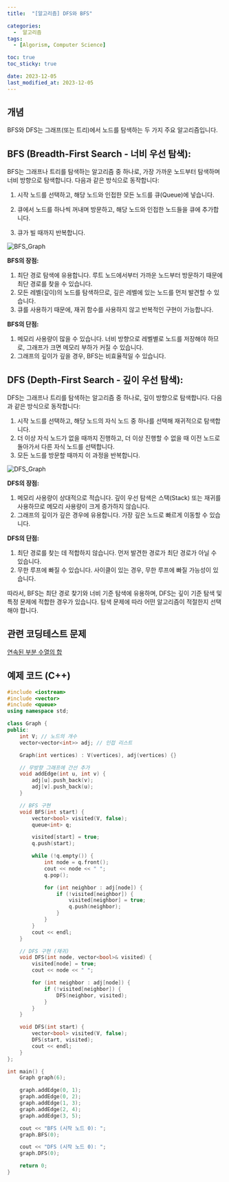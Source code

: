 ```yaml
---
title:  "[알고리즘] DFS와 BFS" 

categories:
  -  알고리즘
tags:
  - [Algorism, Computer Science]

toc: true
toc_sticky: true

date: 2023-12-05
last_modified_at: 2023-12-05
---
```


## 개념

BFS와 DFS는 그래프(또는 트리)에서 노드를 탐색하는 두 가지 주요 알고리즘입니다.

## BFS (Breadth-First Search - 너비 우선 탐색):

BFS는 그래프나 트리를 탐색하는 알고리즘 중 하나로, 가장 가까운 노드부터 탐색하며 너비 방향으로 탐색합니다. 다음과 같은 방식으로 동작합니다:

1. 시작 노드를 선택하고, 해당 노드와 인접한 모든 노드를 큐(Queue)에 넣습니다.

2. 큐에서 노드를 하나씩 꺼내며 방문하고, 해당 노드와 인접한 노드들을 큐에 추가합니다.

3. 큐가 빌 때까지 반복합니다.

![BFS_Graph](../../images/2023-12-08-Algorism-02/BFS_Graph.gif)

**BFS의 장점:**

1. 최단 경로 탐색에 유용합니다. 루트 노드에서부터 가까운 노드부터 방문하기 때문에 최단 경로를 찾을 수 있습니다.
2. 모든 레벨(깊이)의 노드를 탐색하므로, 깊은 레벨에 있는 노드를 먼저 발견할 수 있습니다.
3. 큐를 사용하기 때문에, 재귀 함수를 사용하지 않고 반복적인 구현이 가능합니다.

**BFS의 단점:**

1. 메모리 사용량이 많을 수 있습니다. 너비 방향으로 레벨별로 노드를 저장해야 하므로, 그래프가 크면 메모리 부하가 커질 수 있습니다.
2. 그래프의 깊이가 깊을 경우, BFS는 비효율적일 수 있습니다.

## DFS (Depth-First Search - 깊이 우선 탐색):

DFS는 그래프나 트리를 탐색하는 알고리즘 중 하나로, 깊이 방향으로 탐색합니다. 다음과 같은 방식으로 동작합니다:

1. 시작 노드를 선택하고, 해당 노드의 자식 노드 중 하나를 선택해 재귀적으로 탐색합니다.
2. 더 이상 자식 노드가 없을 때까지 진행하고, 더 이상 진행할 수 없을 때 이전 노드로 돌아가서 다른 자식 노드를 선택합니다.
3. 모든 노드를 방문할 때까지 이 과정을 반복합니다.

![DFS_Graph](../../images/2023-12-08-Algorism-02/DFS_Graph.gif)

**DFS의 장점:**

1. 메모리 사용량이 상대적으로 적습니다. 깊이 우선 탐색은 스택(Stack) 또는 재귀를 사용하므로 메모리 사용량이 크게 증가하지 않습니다.
2. 그래프의 깊이가 깊은 경우에 유용합니다. 가장 깊은 노드로 빠르게 이동할 수 있습니다.

**DFS의 단점:**

1. 최단 경로를 찾는 데 적합하지 않습니다. 먼저 발견한 경로가 최단 경로가 아닐 수 있습니다.
2. 무한 루프에 빠질 수 있습니다. 사이클이 있는 경우, 무한 루프에 빠질 가능성이 있습니다.

따라서, BFS는 최단 경로 찾기와 너비 기준 탐색에 유용하며, DFS는 깊이 기준 탐색 및 특정 문제에 적합한 경우가 있습니다. 탐색 문제에 따라 어떤 알고리즘이 적절한지 선택해야 합니다.



## 관련 코딩테스트 문제
[연속된 부분 수열의 합](https://onethingchanged.github.io/posts/ch03/)

## 예제 코드 (C++)

```c++
#include <iostream>
#include <vector>
#include <queue>
using namespace std;

class Graph {
public:
    int V; // 노드의 개수
    vector<vector<int>> adj; // 인접 리스트

    Graph(int vertices) : V(vertices), adj(vertices) {}

    // 무방향 그래프에 간선 추가
    void addEdge(int u, int v) {
        adj[u].push_back(v);
        adj[v].push_back(u);
    }

    // BFS 구현
    void BFS(int start) {
        vector<bool> visited(V, false);
        queue<int> q;

        visited[start] = true;
        q.push(start);

        while (!q.empty()) {
            int node = q.front();
            cout << node << " ";
            q.pop();

            for (int neighbor : adj[node]) {
                if (!visited[neighbor]) {
                    visited[neighbor] = true;
                    q.push(neighbor);
                }
            }
        }
        cout << endl;
    }

    // DFS 구현 (재귀)
    void DFS(int node, vector<bool>& visited) {
        visited[node] = true;
        cout << node << " ";

        for (int neighbor : adj[node]) {
            if (!visited[neighbor]) {
                DFS(neighbor, visited);
            }
        }
    }

    void DFS(int start) {
        vector<bool> visited(V, false);
        DFS(start, visited);
        cout << endl;
    }
};

int main() {
    Graph graph(6);

    graph.addEdge(0, 1);
    graph.addEdge(0, 2);
    graph.addEdge(1, 3);
    graph.addEdge(2, 4);
    graph.addEdge(3, 5);

    cout << "BFS (시작 노드 0): ";
    graph.BFS(0);

    cout << "DFS (시작 노드 0): ";
    graph.DFS(0);

    return 0;
}
```



<script src="https://utteranc.es/client.js"
        repo="OneThingChanged/OneThingChanged.github.io"
        issue-term="pathname"
        label="utterances"
        theme="github-dark"
        crossorigin="anonymous"
        async>
</script>
